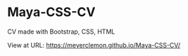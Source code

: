# Maya-CSS-CV
CV made with Bootstrap, CSS, HTML

View at URL: https://meyerclemon.github.io/Maya-CSS-CV/
